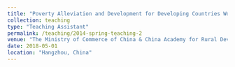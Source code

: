 ```yaml
---
title: "Poverty Alleviation and Development for Developing Countries Workshop"
collection: teaching
type: "Teaching Assistant"
permalink: /teaching/2014-spring-teaching-2
venue: "The Ministry of Commerce of China & China Academy for Rural Development"
date: 2018-05-01
location: "Hangzhou, China"
---
```

